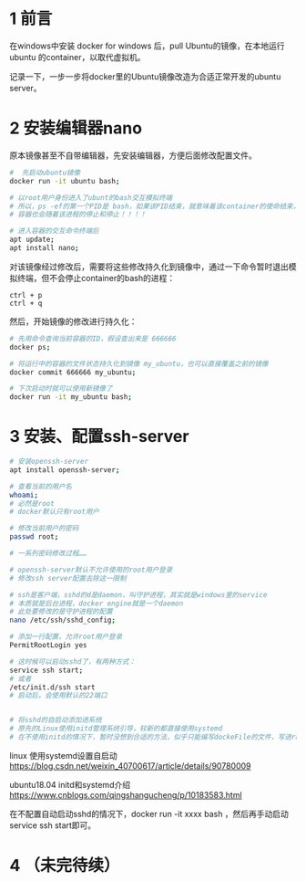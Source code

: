 # 1 前言
在windows中安装 docker for windows 后，pull Ubuntu的镜像，在本地运行ubuntu 的container，以取代虚拟机。

记录一下，一步一步将docker里的Ubuntu镜像改造为合适正常开发的ubuntu server。

# 2 安装编辑器nano
 原本镜像甚至不自带编辑器，先安装编辑器，方便后面修改配置文件。
 ```bash
#  先启动ubuntu镜像
docker run -it ubuntu bash;

# 以root用户身份进入了ubunt的bash交互模拟终端
# 所以，ps -ef的第一个PID是 bash，如果该PID结束，就意味着该container的使命结束，
# 容器也会随着该进程的停止和停止！！！！

# 进入容器的交互命令终端后
apt update;
apt install nano;
```

对该镜像经过修改后，需要将这些修改持久化到镜像中，通过一下命令暂时退出模拟终端，但不会停止container的bash的进程：

```
ctrl + p
ctrl + q
```

然后，开始镜像的修改进行持久化：

```bash
# 先用命令查询当前容器的ID，假设查出来是 666666
docker ps;

# 将运行中的容器的文件状态持久化到镜像 my_ubuntu，也可以直接覆盖之前的镜像
docker commit 666666 my_ubuntu;

# 下次启动时就可以使用新镜像了
docker run -it my_ubuntu bash;
```

# 3 安装、配置ssh-server
```bash
# 安装openssh-server
apt install openssh-server;

# 查看当前的用户名
whoami;
# 必然是root
# docker默认只有root用户

# 修改当前用户的密码
passwd root;

# 一系列密码修改过程……

# openssh-server默认不允许使用的root用户登录
# 修改ssh server配置去除这一限制

# ssh是客户端，sshd的d是daemon，叫守护进程，其实就是windows里的service
# 本质就是后台进程，docker engine就是一个daemon
# 此处要修改的是守护进程的配置
nano /etc/ssh/sshd_config;

# 添加一行配置，允许root用户登录
PermitRootLogin yes

# 这时候可以启动sshd了，有两种方式：
service ssh start;
# 或者
/etc/init.d/ssh start
# 启动后，会使用默认的22端口


# 将sshd的自启动添加进系统
# 原先的Linux使用initd管理系统引导，较新的都直接使用systemd
# 在不使用initd的情况下，暂时没想到合适的方法，似乎只能编写dockeFile的文件，写进run.sh中了
```

linux 使用systemd设置自启动   https://blog.csdn.net/weixin_40700617/article/details/90780009

ubuntu18.04 initd和systemd介绍    https://www.cnblogs.com/qingshangucheng/p/10183583.html


在不配置自动启动sshd的情况下，docker run -it xxxx bash ，然后再手动启动service ssh start即可。

# 4 （未完待续）



